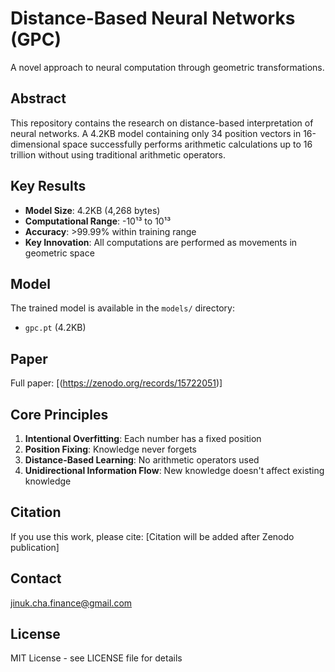 # Distance-Based Neural Networks (GPC)
A novel approach to neural computation through geometric transformations.

## Abstract
This repository contains the research on distance-based interpretation of neural networks. A 4.2KB model containing only 34 position vectors in 16-dimensional space successfully performs arithmetic calculations up to 16 trillion without using traditional arithmetic operators.

## Key Results
* **Model Size**: 4.2KB (4,268 bytes)
* **Computational Range**: -10¹³ to 10¹³
* **Accuracy**: >99.99% within training range
* **Key Innovation**: All computations are performed as movements in geometric space

## Model
The trained model is available in the `models/` directory:
* `gpc.pt` (4.2KB)

## Paper
Full paper: [(https://zenodo.org/records/15722051)]

## Core Principles
1. **Intentional Overfitting**: Each number has a fixed position
2. **Position Fixing**: Knowledge never forgets
3. **Distance-Based Learning**: No arithmetic operators used
4. **Unidirectional Information Flow**: New knowledge doesn't affect existing knowledge

## Citation
If you use this work, please cite:
[Citation will be added after Zenodo publication]

## Contact
jinuk.cha.finance@gmail.com

## License
MIT License - see LICENSE file for details
